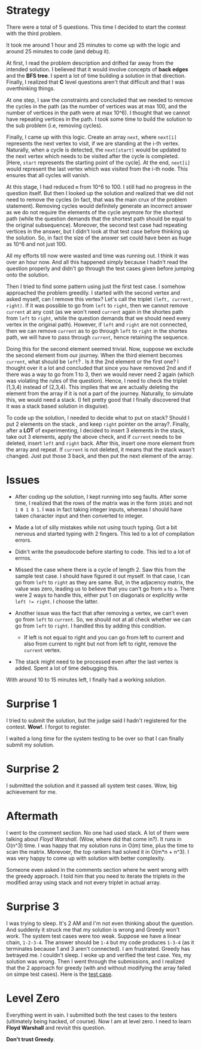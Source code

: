 # Strategy
There were a total of 5 questions. This time I decided to start the contest with the third problem. 

It took me around 1 hour and 25 minutes to come up with the logic and around 25 minutes to code (and debug it). 

At first, I read the problem description and drifted far away from the intended solution. I believed that it would involve concepts of **back edges** and the **BFS tree**. I spent a  lot of time building a solution in that direction. Finally, I realized that **C** level questions aren't that difficult and that I was overthinking things. 

At one step, I saw the constraints and concluded that we needed to remove the cycles in the path (as the number of vertices was at max 100, and the number of vertices in the path were at max 10^6). I thought that we cannot have repeating vertices in the path. I took some time to build the solution to the sub problem (i.e, removing cycles).

Finally, I came up with this logic. Create an array `next`, where `next[i]` represents the next vertex to visit, if we are standing at the i-th vertex. Naturally, when a cycle is detected, the `next[start]` would be updated to the next vertex which needs to be visited after the cycle is completed. [Here, `start` represents the starting point of the cycle]. 
At the end, `next[i]` would represent the last vertex which was visited from the i-th node. This ensures that all cycles will vanish.

At this stage, I had reduced `m` from 10^6 to 100. I still had no progress in the question itself. But then I looked up the solution and realized that we did not need to remove the cycles (in fact, that was the main crux of the problem statement). Removing cycles would definitely generate an incorrect answer as we do not require the elements of the cycle anymore for the shortest path (while the question demands that the shortest path should be equal to the original subsequence). Moreover, the second test case had repeating vertices in the answer, but I didn't look at that test case before thinking up the solution. So, in fact the size of the answer set could have been as huge as 10^6 and not just 100.



All my efforts till now were wasted and time was running out. I think it was over an hour now. And all this happened simply because I hadn't read the question properly and didn't go through the test cases given before jumping onto the solution.



Then I tried to find some pattern using just the first test case. I somehow approached the problem greedily. I started with the second vertex and asked myself, can I remove this vertex? Let's call the triplet `(left, current, right)`. If it was possible to go from `left` to `right`, then we cannot remove `current` at any cost (as we won't need `current` again in the shortes path from `left` to `right`, while the question demands that we should need every vertex in the original path). However, if `left` and `right` are not connected, then we can remove `current` as to go through `left` to `right` in the shortes path, we will have to pass through `current`, hence retaining the sequence.


Doing this for the second element seemed trivial. Now, suppose we exclude the second element from our journey. When the third element becomes `current`, what should be `left`? . Is it the 2nd element or the first one? I thought over it a lot and concluded that since you have removed 2nd and if there was a way to go from 1 to 3, then we would never need 2 again (which was violating the rules of the question). Hence, I need to check the triplet (1,3,4) instead of (2,3,4). This implies that we are actually deleting the element from the array if it is not a part of the journey. Naturally, to simulate this, we would need a stack. (I felt pretty good that I finally discovered that it was a stack based solution in disguise).

To code up the solution, I needed to decide what to put on stack? Should I put 2 elements on the stack , and keep `right` pointer on the array?. Finally, after a **LOT** of experimenting, I decided to insert 3 elements in the stack, take out 3 elements, apply the above check, and if `current` needs to be deleted, insert `left` and `right` back. After this, insert one more element from the array and repeat. If `current` is not deleted, it means that the stack wasn't changed. Just put those 3 back, and then put the next element of the array. 

# Issues
* After coding up the solution, I kept running into seg faults. After some time, I realized that the rows of the matrix was in the form `10101` and not `1 0 1 0 1`. I was in fact taking integer inputs, whereas I should have taken character input and then converted to integer.

* Made a lot of silly mistakes while not using touch typing. Got a bit nervous and started typing with 2 fingers. This led to a lot of compilation errors.

* Didn't write the pseudocode before starting to code. This led to a lot of errros.

* Missed the case where there is a cycle of length 2. Saw this from the sample test case. I should have figured it out myself. In that case, I can go from `left` to `right` as they are same. But, in the adjacency matrix, the value was zero, leading us to believe that you can't go from `a` to `a`. There were 2 ways to handle this, either put 1 on diagonals or explicitly write `left != right`. I choose the latter.

* Another issue was the fact that after removing a vertex, we can't even go from `left` to `current`. So, we should not at all check whether we can go from `left` to `right`. 
I handled this by adding this condition. 
    * If left is not equal to right and you can go from left to current and also from current 
    to right but not from left to right, remove the `current` vertex.

* The stack might need to be processed even after the last vertex is added. Spent a lot of time debugging this.


With around 10 to 15 minutes left, I finally had a working solution.

# Surprise 1
I tried to submit the solution, but the judge said I hadn't registered for the contest. **Wow!**. I forgot to register.


I waited a long time for the system testing to be over so that I can finally submit my solution. 


# Surprise 2
I submitted the solution and it passed all system test cases. Wow, big achievement for me. 


# Aftermath
I went to the comment section. No one had used stack. A lot of them were talking about *Floyd Warshall*. (Wow, where did that come in?). It runs in O(n^3) time. I was happy that my solution runs in O(m) time, plus the time to scan the matrix. Morevoer, the top rankers had solved it in O(m*n + n^3). I was very happy to come up with solution with better complexity.

Someone even asked in the comments section where he went wrong with the greedy approach. I told him that you need to iterate the triplets in the modified array using stack and not every triplet in actual array.

# Surprise 3
I was trying to sleep. It's 2 AM and I'm not even thinking about the question. And suddenly it struck me that my solution is wrong and Greedy won't work. The system test cases were too weak. Suppose we have a linear chain, `1-2-3-4`. The answer should be `1-4` but my code produces `1-3-4` (as it terminates because 1 and 3 aren't connected). I am frustrated. Greedy has betrayed me. I couldn't sleep. I woke up and verified the test case. Yes, my solution was wrong. Then I went through the submissions, and I realized that the 2 approach for greedy (with and without modifying the array failed on simpe test cases). Here is the [test case](https://codeforces.com/blog/entry/69223#comment-536849).


# Level Zero
Everything went in vain. I submitted both the test cases to the testers (ultimately being hacked, of course). Now I am at level zero. I need to learn **Floyd Warshall** and revisit this question.

**Don't trust Greedy**.










































































